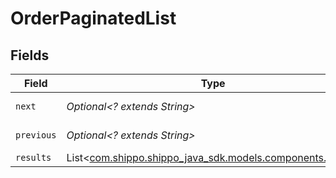 # OrderPaginatedList


## Fields

| Field                                                                                        | Type                                                                                         | Required                                                                                     | Description                                                                                  | Example                                                                                      |
| -------------------------------------------------------------------------------------------- | -------------------------------------------------------------------------------------------- | -------------------------------------------------------------------------------------------- | -------------------------------------------------------------------------------------------- | -------------------------------------------------------------------------------------------- |
| `next`                                                                                       | *Optional<? extends String>*                                                                 | :heavy_minus_sign:                                                                           | N/A                                                                                          | baseurl?page=3&results=10                                                                    |
| `previous`                                                                                   | *Optional<? extends String>*                                                                 | :heavy_minus_sign:                                                                           | N/A                                                                                          | baseurl?page=1&results=10                                                                    |
| `results`                                                                                    | List<[com.shippo.shippo_java_sdk.models.components.Order](../../models/components/Order.md)> | :heavy_minus_sign:                                                                           | N/A                                                                                          |                                                                                              |